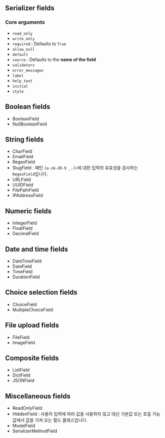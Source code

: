 ## Serializer fields
### Core arguments
- `read_only`
- `write_only`
- `required` : Defaults to `True`
- `allow_null`
- `default`
- `source` : Defaults to the **name of the field**
- `validators`
- `error_messages`
- `label`
- `help_text`
- `initial`
- `style`

## Boolean fields
- BooleanField
- NullBooleanField

## String fields
- CharField
- EmailField
- RegexField
- SlugField : 패턴 `[a-zA-Z0-9 _-]+`에 대한 입력의 유효성을 검사하는 `RegexField`입니다.
- URLField
- UUIDField
- FilePathField
- IPAddressField

## Numeric fields
- IntegerField
- FloatField
- DecimalField

## Date and time fields
- DateTimeField
- DateField
- TimeField
- DurationField

## Choice selection fields
- ChoiceField
- MultipleChoiceField

## File upload fields
- FileField
- ImageField

## Composite fields
- ListField
- DictField
- JSONField

## Miscellaneous fields
- ReadOnlyField
- HiddenField : 사용자 입력에 따라 값을 사용하지 않고 대신 기본값 또는 호출 가능 값에서 값을 가져 오는 필드 클래스입니다.
- ModelField
- SerializerMethodField
